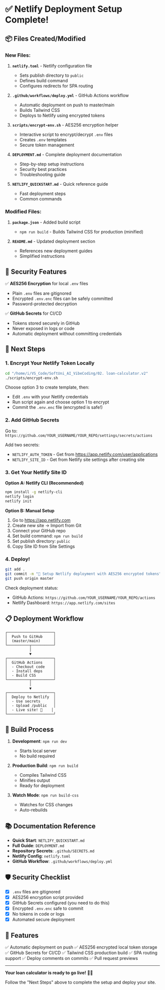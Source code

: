 # ✅ Netlify Deployment Setup Complete!

## 📦 Files Created/Modified

### New Files:
1. **`netlify.toml`** - Netlify configuration file
   - Sets publish directory to `public`
   - Defines build command
   - Configures redirects for SPA routing

2. **`.github/workflows/deploy.yml`** - GitHub Actions workflow
   - Automatic deployment on push to master/main
   - Builds Tailwind CSS
   - Deploys to Netlify using encrypted tokens

3. **`scripts/encrypt-env.sh`** - AES256 encryption helper
   - Interactive script to encrypt/decrypt `.env` files
   - Creates `.env` templates
   - Secure token management

4. **`DEPLOYMENT.md`** - Complete deployment documentation
   - Step-by-step setup instructions
   - Security best practices
   - Troubleshooting guide

5. **`NETLIFY_QUICKSTART.md`** - Quick reference guide
   - Fast deployment steps
   - Common commands

### Modified Files:
1. **`package.json`** - Added build script
   - `npm run build` - Builds Tailwind CSS for production (minified)

2. **`README.md`** - Updated deployment section
   - References new deployment guides
   - Simplified instructions

## 🔐 Security Features

✅ **AES256 Encryption** for local `.env` files
- Plain `.env` files are gitignored
- Encrypted `.env.enc` files can be safely committed
- Password-protected decryption

✅ **GitHub Secrets** for CI/CD
- Tokens stored securely in GitHub
- Never exposed in logs or code
- Automatic deployment without committing credentials

## 🚀 Next Steps

### 1. Encrypt Your Netlify Token Locally

```bash
cd "/home/i/VS_Code/SoftUni_AI_VibeCoding/02. loan-calculator.v2"
./scripts/encrypt-env.sh
```

Choose option 3 to create template, then:
- Edit `.env` with your Netlify credentials
- Run script again and choose option 1 to encrypt
- Commit the `.env.enc` file (encrypted is safe!)

### 2. Add GitHub Secrets

Go to: `https://github.com/YOUR_USERNAME/YOUR_REPO/settings/secrets/actions`

Add two secrets:
- `NETLIFY_AUTH_TOKEN` - Get from https://app.netlify.com/user/applications
- `NETLIFY_SITE_ID` - Get from Netlify site settings after creating site

### 3. Get Your Netlify Site ID

**Option A: Netlify CLI (Recommended)**
```bash
npm install -g netlify-cli
netlify login
netlify init
```

**Option B: Manual Setup**
1. Go to https://app.netlify.com
2. Create new site → Import from Git
3. Connect your GitHub repo
4. Set build command: `npm run build`
5. Set publish directory: `public`
6. Copy Site ID from Site Settings

### 4. Deploy!

```bash
git add .
git commit -m "🚀 Setup Netlify deployment with AES256 encrypted tokens"
git push origin master
```

Check deployment status:
- GitHub Actions: `https://github.com/YOUR_USERNAME/YOUR_REPO/actions`
- Netlify Dashboard: `https://app.netlify.com/sites`

## 📋 Deployment Workflow

```
┌─────────────────────┐
│  Push to GitHub     │
│  (master/main)      │
└──────────┬──────────┘
           │
           ▼
┌─────────────────────┐
│  GitHub Actions     │
│  - Checkout code    │
│  - Install deps     │
│  - Build CSS        │
└──────────┬──────────┘
           │
           ▼
┌─────────────────────┐
│  Deploy to Netlify  │
│  - Use secrets      │
│  - Upload /public   │
│  - Live site! 🎉    │
└─────────────────────┘
```

## 🔧 Build Process

1. **Development**: `npm run dev`
   - Starts local server
   - No build required

2. **Production Build**: `npm run build`
   - Compiles Tailwind CSS
   - Minifies output
   - Ready for deployment

3. **Watch Mode**: `npm run build-css`
   - Watches for CSS changes
   - Auto-rebuilds

## 📚 Documentation Reference

- **Quick Start**: `NETLIFY_QUICKSTART.md`
- **Full Guide**: `DEPLOYMENT.md`
- **Repository Secrets**: `.github/SECRETS.md`
- **Netlify Config**: `netlify.toml`
- **GitHub Workflow**: `.github/workflows/deploy.yml`

## 🛡️ Security Checklist

- [x] `.env` files are gitignored
- [x] AES256 encryption script provided
- [x] GitHub Secrets configured (you need to do this)
- [x] Encrypted `.env.enc` safe to commit
- [x] No tokens in code or logs
- [x] Automated secure deployment

## 🎯 Features

✅ Automatic deployment on push
✅ AES256 encrypted local token storage
✅ GitHub Secrets for CI/CD
✅ Tailwind CSS production build
✅ SPA routing support
✅ Deploy comments on commits
✅ Pull request previews

---

**Your loan calculator is ready to go live!** 🚀✨

Follow the "Next Steps" above to complete the setup and deploy your site.
